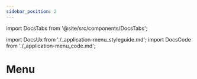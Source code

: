 ```yaml
---
sidebar_position: 2
---
```


import DocsTabs from '@site/src/components/DocsTabs';

import DocsUx from './\_application-menu_styleguide.md';
import DocsCode from './\_application-menu_code.md';

# Menu

<DocsTabs styleguide={DocsUx} code={DocsCode} />
